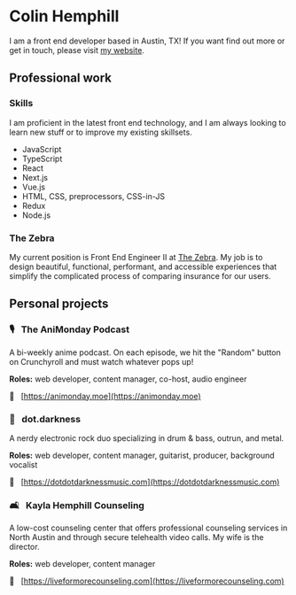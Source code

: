 # Colin Hemphill

I am a front end developer based in Austin, TX! If you want find out more or get in touch, please visit [my website](https://colinhemphill.com/).

## Professional work

### Skills

I am proficient in the latest front end technology, and I am always looking to learn new stuff or to improve my existing skillsets.

- JavaScript
- TypeScript
- React
- Next.js
- Vue.js
- HTML, CSS, preprocessors, CSS-in-JS
- Redux
- Node.js

### The Zebra

My current position is Front End Engineer II at [The Zebra](https://www.thezebra.com). My job is to design beautiful, functional, performant, and accessible experiences that simplify the complicated process of comparing insurance for our users.

## Personal projects

### 🎙󠀠‏‏‎ ‎‏‏‎ ‎‏‏‎ ‎The AniMonday Podcast

A bi-weekly anime podcast. On each episode, we hit the "Random" button on Crunchyroll and must watch whatever pops up!

**Roles:** web developer, content manager, co-host, audio engineer

🔗‏‏‎ ‎‏‏‎ ‎‏‏‎ ‎[https://animonday.moe](https://animonday.moe)

### 🎸‏‏‎ ‎‏‏‎ ‎‏‏‎ ‎dot.darkness

A nerdy electronic rock duo specializing in drum & bass, outrun, and metal.

**Roles:** web developer, content manager, guitarist, producer, background vocalist

🔗‏‏‎‏‏‎ ‎‏‏‎ ‎‏‏‎ ‎[https://dotdotdarknessmusic.com](https://dotdotdarknessmusic.com)

### 🛋‏‏‎ ‎‏‏‎ ‎‏‏‎ ‎Kayla Hemphill Counseling

A low-cost counseling center that offers professional counseling services in North Austin and through secure telehealth video calls. My wife is the director.

**Roles:** web developer, content manager

🔗‏‏‎ ‎‏‏‎ ‎‏‏‎ ‎[https://liveformorecounseling.com](https://liveformorecounseling.com)
